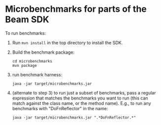 # Microbenchmarks for parts of the Beam SDK

To run benchmarks:

 1. Run `mvn install` in the top directory to install the SDK.

 2. Build the benchmark package:

        cd microbenchmarks
        mvn package

 3. run benchmark harness:

        java -jar target/microbenchmarks.jar

 4. (alternate to step 3)
    to run just a subset of benchmarks, pass a regular expression that
    matches the benchmarks you want to run (this can match against the class
    name, or the method name).  E.g., to run any benchmarks with
    "DoFnReflector" in the name:

        java -jar target/microbenchmarks.jar ".*DoFnReflector.*"

